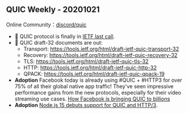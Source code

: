 QUIC Weekly - 20201021
---

Online Community：[discord/quic](https://discord.gg/CTH3wv9)

* 📢 QUIC protocol is finally in [IETF last call](https://mailarchive.ietf.org/arch/msg/ietf-announce/py1vC4Iuzq18Je4rwF69029oVOI/). 
* 📢 QUIC draft-32 documents are out:
  * Transport: https://tools.ietf.org/html/draft-ietf-quic-transport-32
  * Recovery: https://tools.ietf.org/html/draft-ietf-quic-recovery-32
  * TLS: https://tools.ietf.org/html/draft-ietf-quic-tls-32
  * HTTP: https://tools.ietf.org/html/draft-ietf-quic-http-32
  * QPACK: https://tools.ietf.org/html/draft-ietf-quic-qpack-19
* **Adoption** Facebook today is already using #QUIC + #HTTP3 for over 75% of all their global native app traffic! They've seen impressive performance gains from the new protocols, especially for their video streaming use cases. [How Facebook is bringing QUIC to billions](https://engineering.fb.com/networking-traffic/how-facebook-is-bringing-quic-to-billions/)
* **Adoption** [Node.js 15 debuts support for QUIC and HTTP/3](https://www.infoworld.com/article/3586354/nodejs-15-debuts-support-for-http3-transport.html).
